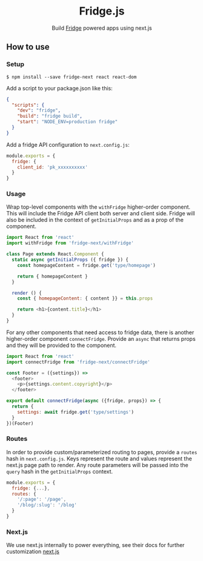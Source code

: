 <h1 align="center">Fridge.js</h1>

<div align="center">
  Build <a href="https://www.fridgecms.com">Fridge</a> powered apps using next.js
</div>

## How to use

### Setup

```
$ npm install --save fridge-next react react-dom
```

Add a script to your package.json like this:

```json
{
  "scripts": {
    "dev": "fridge",
    "build": "fridge build",
    "start": "NODE_ENV=production fridge"
  }
}
```

Add a fridge API configuration to `next.config.js`:

```js
module.exports = {
  fridge: {
    client_id: 'pk_xxxxxxxxxx'
  }
}
```

### Usage

Wrap top-level components with the `withFridge` higher-order component. This will include the Fridge API client both server and client side. Fridge will also be included in the context of `getInitialProps` and as a prop of the component.

```js
import React from 'react'
import withFridge from 'fridge-next/withFridge'

class Page extends React.Component {
  static async getInitialProps ({ fridge }) {
    const homepageContent = fridge.get('type/homepage')

    return { homepageContent }
  }

  render () {
    const { homepageContent: { content }} = this.props

    return <h1>{content.title}</h1>
  }
}
```

For any other components that need access to fridge data, there is another higher-order component `connectFridge`. Provide an `async` that returns props and they will be provided to the component.

```js
import React from 'react'
import connectFridge from 'fridge-next/connectFridge'

const Footer = ({settings}) =>
  <footer>
    <p>{settings.content.copyright}</p>
  </footer>

export default connectFridge(async ({fridge, props}) => {
  return {
    settings: await fridge.get('type/settings')
  }
})(Footer)
```

### Routes

In order to provide custom/parameterized routing to pages, provide a `routes` hash in `next.config.js`. Keys represent the route and values represent the next.js page path to render. Any route parameters will be passed into the `query` hash in the `getInitialProps` context.

```js
module.exports = {
  fridge: {...},
  routes: {
    '/:page': '/page',
    '/blog/:slug': '/blog'
  }
}
```

### Next.js

We use next.js internally to power everything, see their docs for further customization [next.js](https://github.com/zeit/next.js)
